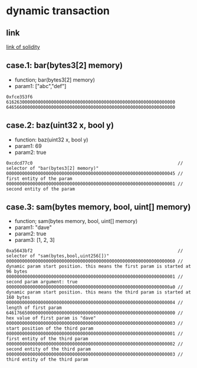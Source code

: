 # dynamic transaction

## link

[link of solidity](https://docs.soliditylang.org/en/latest/abi-spec.html#examples)

## case.1: bar(bytes3[2] memory)

- function; bar(bytes3[2] memory)
- param1: ["abc","def"]

```byte
0xfce353f6
6162630000000000000000000000000000000000000000000000000000000000
6465660000000000000000000000000000000000000000000000000000000000
```

## case.2: baz(uint32 x, bool y)

- function: baz(uint32 x, bool y)
- param1: 69
- param2: true

```byte
0xcdcd77c0                                                       // selector of "bar(bytes3[2] memory)"
0000000000000000000000000000000000000000000000000000000000000045 // first entity of the param
0000000000000000000000000000000000000000000000000000000000000001 // second entity of the param
```

## case.3: sam(bytes memory, bool, uint[] memory)

- function; sam(bytes memory, bool, uint[] memory)
- param1: "dave"
- param2: true
- param3: [1, 2, 3]

```byte
0xa5643bf2                                                       // selector of "sam(bytes,bool,uint256[])"
0000000000000000000000000000000000000000000000000000000000000060 // dynamic param start position. this means the first param is started at 96 bytes
0000000000000000000000000000000000000000000000000000000000000001 // second param argument: true
00000000000000000000000000000000000000000000000000000000000000a0 // dynamic param start position. this means the third param is started at 160 bytes
0000000000000000000000000000000000000000000000000000000000000004 // length of first param
6461766500000000000000000000000000000000000000000000000000000000 // hex value of first param is "dave"
0000000000000000000000000000000000000000000000000000000000000003 // start position of the third param
0000000000000000000000000000000000000000000000000000000000000001 // first entity of the third param
0000000000000000000000000000000000000000000000000000000000000002 // second entity of the third param
0000000000000000000000000000000000000000000000000000000000000003 // third entity of the third param
```
